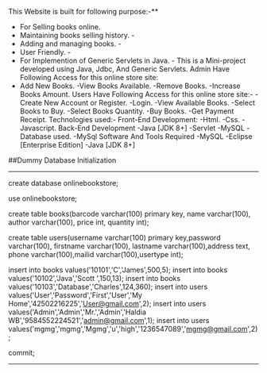 This Website is built for following purpose:-** 
- For Selling books online.
- Maintaining books selling history. -
- Adding and managing books. -
- User Friendly. -
- For Implemention of Generic Servlets in Java. -
This is a Mini-project developed using Java, Jdbc, And Generic Servlets.
Admin Have Following Access for this online store site:
- Add New Books.
-View Books Available.
-Remove Books.
-Increase Books Amount.
Users Have Following Access for this online store site:-
-Create New Account or Register.
-Login.
-View Available Books.
-Select Books to Buy.
-Select Books Quantity.
-Buy Books.
-Get Payment Receipt.
Technologies used:-
Front-End Development:
-Html.
-Css.
-Javascript.
Back-End Development
-Java [JDK 8+]
-Servlet
-MySQL
-Database used.
-MySql
Software And Tools Required
-MySQL
-Eclipse [Enterprise Edition]
-Java [JDK 8+]

##Dummy Database Initialization
_______________________________________________________

create database onlinebookstore;

use onlinebookstore;

create table books(barcode varchar(100) primary key, name varchar(100), author varchar(100), price int, quantity int);

create table users(username varchar(100) primary key,password varchar(100), firstname varchar(100),
    lastname varchar(100),address text, phone varchar(100),mailid varchar(100),usertype int);

insert into books values('10101','C','James',500,5);
insert into books values('10102','Java','Scott ',150,13);
insert into books values('10103','Database','Charles',124,360);
insert into users values('User','Password','First','User','My Home','42502216225','User@gmail.com',2);
insert into users values('Admin','Admin','Mr.','Admin','Haldia WB','9584552224521','admin@gmail.com',1);
insert into users values('mgmg','mgmg','Mgmg','u','high','1236547089','mgmg@gmail.com',2);

commit;
____________________________________________________________
